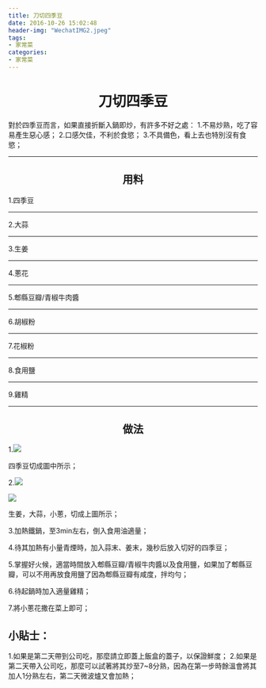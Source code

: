 ```yaml
---
title: 刀切四季豆
date: 2016-10-26 15:02:48
header-img: "WechatIMG2.jpeg"
tags:
- 家常菜
categories:
- 家常菜
---
```


# <center>刀切四季豆

對於四季豆而言，如果直接折斷入鍋即炒，有許多不好之處：
1.不易炒熟，吃了容易產生惡心感；
2.口感欠佳，不利於食慾；
3.不具備色，看上去也特別沒有食慾；
***

## <center>用料

1.四季豆
***
2.大蒜
***
3.生姜
***
4.蔥花
***
5.郫縣豆瓣/青椒牛肉醬
***
6.胡椒粉
***
7.花椒粉
***
8.食用鹽
***
9.雞精
***

## <center>做法


1.![](http://ofn48b2kv.bkt.clouddn.com/WechatIMG3.jpeg)

   四季豆切成圖中所示；
   
2.![](http://ofn48b2kv.bkt.clouddn.com/WechatIMG5.jpeg)

  ![](http://ofn48b2kv.bkt.clouddn.com/WechatIMG6.jpeg)
  
  生姜，大蒜，小蔥，切成上圖所示；
  
3.加熱鐵鍋，至3min左右，倒入食用油適量；

4.待其加熱有小量青煙時，加入蒜末、姜末，幾秒后放入切好的四季豆；

5.掌握好火候，適當時間放入郫縣豆瓣/青椒牛肉醬以及食用鹽，如果加了郫縣豆瓣，可以不用再放食用鹽了因為郫縣豆瓣有咸度，拌均勻；

6.待起鍋時加入適量雞精；

7.將小蔥花撒在菜上即可；

## 小貼士：

1.如果是第二天帶到公司吃，那麼請立即蓋上飯盒的蓋子，以保證鮮度；
2.如果是第二天帶入公司吃，那麼可以試著將其炒至7~8分熟，因為在第一步時餘溫會將其加人1分熟左右，第二天微波爐又會加熱；
